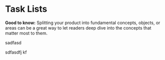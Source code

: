 # Task Lists


**Good to know:** Splitting your product into fundamental concepts, objects, or areas can be a great way to let readers deep dive into the concepts that matter most to them.

sadfasd

sdfasdfj kf
